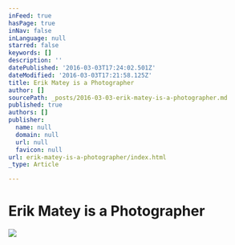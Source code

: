 ```yaml
---
inFeed: true
hasPage: true
inNav: false
inLanguage: null
starred: false
keywords: []
description: ''
datePublished: '2016-03-03T17:24:02.501Z'
dateModified: '2016-03-03T17:21:58.125Z'
title: Erik Matey is a Photographer
author: []
sourcePath: _posts/2016-03-03-erik-matey-is-a-photographer.md
published: true
authors: []
publisher:
  name: null
  domain: null
  url: null
  favicon: null
url: erik-matey-is-a-photographer/index.html
_type: Article

---
```

# Erik Matey is a Photographer
![](https://the-grid-user-content.s3-us-west-2.amazonaws.com/1e6dfc95-270a-4de4-a35b-04b3dd7d17cf.jpg)